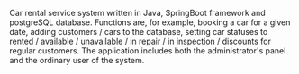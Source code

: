 Car rental service system written in Java, SpringBoot framework and postgreSQL database. Functions are, for example, booking a car for a given date, adding customers / cars to the database, setting car statuses to rented / available / unavailable / in repair / in inspection / discounts for regular customers. The application includes both the administrator's panel and the ordinary user of the system.
